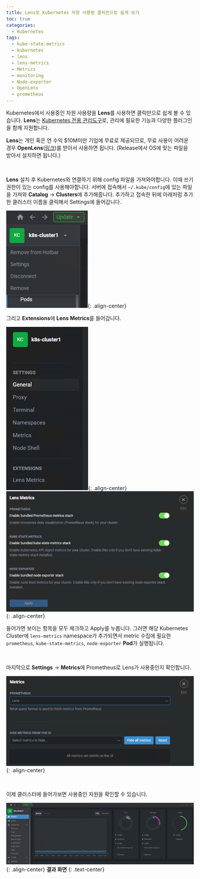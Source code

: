 ```yaml
---
title: Lens로 Kubernetes 자원 사용량 클릭만으로 쉽게 보기
toc: true
categories:
  - Kubernetes
tags:
  - kube-state-metrics
  - kubernetes
  - lens
  - lens-metrics
  - Metrics
  - monitoring
  - Node-exporter
  - OpenLens
  - prometheus
---
```


Kubernetes에서 사용중인 자원 사용량을 **Lens**를 사용하면 클릭만으로 쉽게 볼 수 있습니다. **Lens**는 <u>Kubernetes 전용 관리도구</u>로, 관리에 필요한 기능과 다양한 플러그인을 함께 지원합니다. 

**Lens**는 개인 혹은 연 수익 $10M미만 기업에 무료로 제공되므로, 무료 사용이 어려운 경우 **OpenLens**([링크](https://github.com/MuhammedKalkan/OpenLens/releases))를 받아서 사용하면 됩니다. (Release에서 OS에 맞는 파일을 받아서 설치하면 됩니다.) 

<br>

**Lens** 설치 후 Kubernetes와 연결하기 위해 config 파일을 가져와야합니다. 이때 쓰기권한이 있는 config를 사용해야합니다. 서버에 접속해서 `~/.kube/config`에 있는 파일을 가져와 **Catalog** -> **Clusters**에 추가해줍니다. 추가하고 접속한 뒤에 아래처럼 추가한 클러스터 이름을 클릭해서 Settings에 들어갑니다.

![lens cluster click](/assets/images/posts/2022-11-19-tistory-post-134/img-1.png){: .align-center}

그리고 **Extensions**에 **Lens Metrics**를 들어갑니다.

![lens settings](/assets/images/posts/2022-11-19-tistory-post-134/img-2.png){: .align-center}
![lens metrics](/assets/images/posts/2022-11-19-tistory-post-134/img-3.png){: .align-center}

들어가면 보이는 항목을 모두 체크하고 Apply를 누릅니다. 그러면 해당 Kubernetes Cluster에 `lens-metrics` namespace가 추가되면서 metric 수집에 필요한 `prometheus`, `kube-state-metrics`, `node-exporter` **Pod**가 실행됩니다.

<br>

마지막으로 **Settings** -> **Metrics**에 Prometheus로 Lens가 사용중인지 확인합니다.

![lens metrics 2](/assets/images/posts/2022-11-19-tistory-post-134/img-4.png){: .align-center}

<br>

이제 클러스터에 들어가보면 사용중인 자원을 확인할 수 있습니다.

![lens cluster resources](/assets/images/posts/2022-11-19-tistory-post-134/img-5.png){: .align-center}
**결과 화면**
{: .text-center}